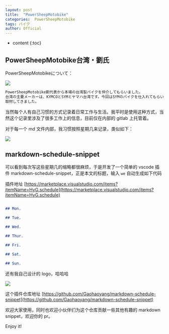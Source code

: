 ```yaml
---
layout: post
title:  "PowerSheepMotobike"
categories:  PowerSheepMotobike
tags: バイク 
author: Official
---
```


* content
{:toc}

## PowerSheepMotobike台湾・劉氏

PowerSheepMotobikeについて：

![](https://genki-ichiba.com/login/wp-content/uploads/2019/06/cropped-noimage.jpg)


``` bash
PowerSheepMotobike劉代表から本場の台湾製バイクを仲介してもらいました。
台湾の主要メーカーは、KYMCOとSYMとヤマハ台湾です。今回はSYMのバイクを仕入れてもらいました。
取材してきました。

```


当然每个人有自己习惯的方式记录着日常工作与生活。我平时是使用这种方式，当然这个记录里涉及了很多工作上的信息，目前仅在内部的 gitlab 上托管着。

对于每一个 md 文件内部，我习惯按照星期几来记录，类似如下：

![](https://genki-ichiba.com/login/wp-content/uploads/2019/06/cropped-noimage.jpg)

## markdown-schedule-snippet

可以看到每次写这些星期几的缩略都很麻烦，于是开发了一个简单的 vscode 插件 markdown-schedule-snippet，正是本文的标题，输入 `we` 自动生成如下代码

插件地址 [https://marketplace.visualstudio.com/items?itemName=HyG.schedule](https://marketplace.visualstudio.com/items?itemName=HyG.schedule)

``` markdown

## Mon.

## Tue.

## Wed.

## Thur.

## Fri.

## Sat.

## Sun.

```

还有我自己设计的 logo，哈哈哈


![](https://user-gold-cdn.xitu.io/2018/10/10/1665d564192bc6bb?w=256&h=256&f=png&s=51734)

这个插件仓库地址 [https://github.com/Gaohaoyang/markdown-schedule-snippet](https://github.com/Gaohaoyang/markdown-schedule-snippet)

欢迎大家使用，同时也欢迎小伙伴们为这个仓库贡献一些其他有趣的 markdown snippet，欢迎你的 pr。

Enjoy it!








